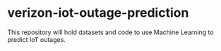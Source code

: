 # verizon-iot-outage-prediction
This repository will hold datasets and code to use Machine Learning to predict IoT outages.
